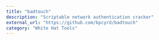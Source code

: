 ```yaml
---
title: "badtouch"
description: "Scriptable network authentication cracker"
external_url: "https://github.com/kpcyrd/badtouch"
category: "White Hat Tools"
---
```


